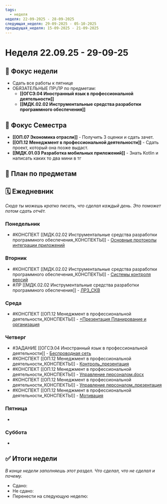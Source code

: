 ```yaml
---
tags:
  - неделя
неделя: 22-09-2025 - 28-09-2025
следующая_неделя: 29-09-2025 - 05-10-2025
предыдущая_неделя: 15-09-2025 - 21-09-2025
---
```

# Неделя 22.09.25 - 29-09-25

## 🎯 Фокус недели
- Сдать все работы к пятнице
- ОБЯЗАТЕЛЬНЫЕ ПР\ЛР по предметам:
	- **[[ОГСЭ.04 Иностранный язык в профессиональной деятельности]]**
	- **[[МДК.02.02 Инструментальные средства разработки программного обеспечения]]**


## 🎯 Фокус Семестра
- **[[ОП.07 Экономика отрасли]]** - Получить 3 оценки и сдать зачет.
- **[[ОП.12 Менеджмент в профессиональной деятельности]]** - Сдать проект, который она позже выдаст.
- **[[МДК.01.03 Разработка мобильных приложений]]** - Знать Kotlin и написать каких то два мини в тг
## 📝 План по предметам


## 🗓 Ежедневник
*Сюда ты можешь кратко писать, что сделал каждый день. Это поможет потом сдать отчёт.*

### Понедельник
-  #КОНСПЕКТ [[МДК.02.02 Инструментальные средства разработки программного обеспечения_КОНСПЕКТЫ]] - [Основные протоколы интеграции приложений](https://storage14.eljur.ru/storage/06ae97f84e11badd5272deeebdf06f7d?filename=%D0%9E%D1%81%D0%BD%D0%BE%D0%B2%D0%BD%D1%8B%D0%B5+%D0%BF%D1%80%D0%BE%D1%82%D0%BE%D0%BA%D0%BE%D0%BB%D1%8B+%D0%B8%D0%BD%D1%82%D0%B5%D0%B3%D1%80%D0%B0%D1%86%D0%B8%D0%B8+%D0%BF%D1%80%D0%B8%D0%BB%D0%BE%D0%B6%D0%B5%D0%BD%D0%B8%D0%B9.docx&domain=kmpo)
### Вторник
-  #КОНСПЕКТ [[МДК.02.02 Инструментальные средства разработки программного обеспечения_КОНСПЕКТЫ]] - [Системы контроля версий](https://storage14.eljur.ru/storage/ee31ae88fe2ca27a4abae4a5b5789388?filename=%D0%A1%D0%B8%D1%81%D1%82%D0%B5%D0%BC%D1%8B+%D0%BA%D0%BE%D0%BD%D1%82%D1%80%D0%BE%D0%BB%D1%8F+%D0%B2%D0%B5%D1%80%D1%81%D0%B8%D0%B9.pptx&domain=kmpo)
- #ЛР [[МДК.02.02 Инструментальные средства разработки программного обеспечения]] - [ЛР3_СКВ](https://storage14.eljur.ru/storage/d9ef5ed1ce68bb44dadfd685db2614b4?filename=%D0%9B%D0%A03_%D0%A1%D0%9A%D0%92.docx&domain=kmpo)
### Среда
-  #КОНСПЕКТ [[ОП.12 Менеджмент в профессиональной деятельности_КОНСПЕКТЫ]] - [+Презентация Планирование и организация](https://storage14.eljur.ru/storage/9dee0103799d448442effad07b460efb?filename=%2B%D0%9F%D1%80%D0%B5%D0%B7%D0%B5%D0%BD%D1%82%D0%B0%D1%86%D0%B8%D1%8F+%D0%9F%D0%BB%D0%B0%D0%BD%D0%B8%D1%80%D0%BE%D0%B2%D0%B0%D0%BD%D0%B8%D0%B5+%D0%B8+%D0%BE%D1%80%D0%B3%D0%B0%D0%BD%D0%B8%D0%B7%D0%B0%D1%86%D0%B8%D1%8F.pptx&domain=kmpo)
### Четверг
-  #ЗАДАНИЕ [[ОГСЭ.04 Иностранный язык в профессиональной деятельности]] - [Беспроводная сеть](https://storage14.eljur.ru/storage/469b44dabba80b4ac3b35da10eb6da5d?filename=%D0%91%D0%B5%D1%81%D0%BF%D1%80%D0%BE%D0%B2%D0%BE%D0%B4%D0%BD%D0%B0%D1%8F+%D1%81%D0%B5%D1%82%D1%8C.docx&domain=kmpo)
- #КОНСПЕКТ [[ОП.12 Менеджмент в профессиональной деятельности_КОНСПЕКТЫ]] - [Контроль_презентация](https://storage14.eljur.ru/storage/4095f882688dfb996f0e2bb14ad24bbb?filename=%2B%D0%9A%D0%BE%D0%BD%D1%82%D1%80%D0%BE%D0%BB%D1%8C+%D0%BF%D1%80%D0%B5%D0%B7%D0%B5%D0%BD%D1%82%D0%B0%D1%86%D0%B8%D1%8F.pptx&domain=kmpo)
- #КОНСПЕКТ [[ОП.12 Менеджмент в профессиональной деятельности_КОНСПЕКТЫ]] - [Управление персоналом.docx](https://storage14.eljur.ru/storage/68b68747ea63d16ee7395c03e97ce540?filename=_-%D0%A3%D0%BF%D1%80%D0%B0%D0%B2%D0%BB%D0%B5%D0%BD%D0%B8%D0%B5+%D0%BF%D0%B5%D1%80%D1%81%D0%BE%D0%BD%D0%B0%D0%BB%D0%BE%D0%BC.DOCX&domain=kmpo)
- #КОНСПЕКТ [[ОП.12 Менеджмент в профессиональной деятельности_КОНСПЕКТЫ]] - [Управление персоналом_презентация](https://storage14.eljur.ru/storage/bda2438c8a56e1a5c2d5494ee81b9a3a?filename=_%D0%9F%D1%80%D0%B5%D0%B7%D0%B5%D0%BD%D1%82%D0%B0%D1%86%D0%B8%D1%8F-%D0%A3%D0%BF%D1%80%D0%B0%D0%B2%D0%BB%D0%B5%D0%BD%D0%B8%D0%B5+%D0%BF%D0%B5%D1%80%D1%81%D0%BE%D0%BD%D0%B0%D0%BB%D0%BE%D0%BC.pptx&domain=kmpo)
- #КОНСПЕКТ [[ОП.12 Менеджмент в профессиональной деятельности_КОНСПЕКТЫ]] - [Мотивация](https://storage14.eljur.ru/storage/f8c5f56818f16a0e95a68a550266beeb?filename=_-+%D0%9C%D0%BE%D1%82%D0%B8%D0%B2%D0%B0%D1%86%D0%B8%D1%8F.docx&domain=kmpo)
### Пятница
- 
### Суббота
- 


## ✅ Итоги недели
*В конце недели заполняешь этот раздел. Что сделал, что не сделал и почему.*

- Сдано:
- Не сдано:
- Перенести на следующую неделю: